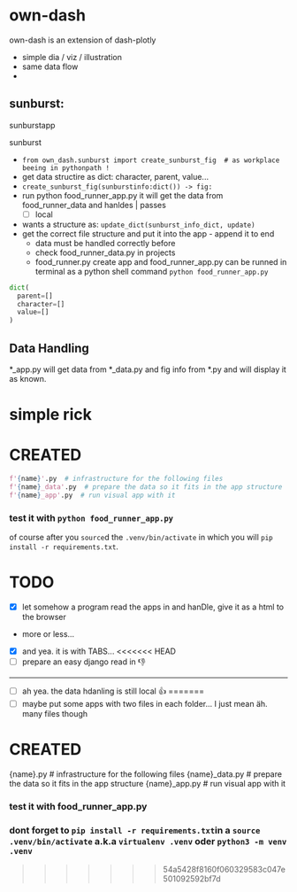 # own-dash
own-dash is an extension of dash-plotly

- simple dia / viz / illustration
- same data flow
-

## sunburst:
sunburstapp

sunburst
- `from own_dash.sunburst import create_sunburst_fig  # as workplace beeing in pythonpath !`
 - get data structire as dict: character, parent, value...
- `create_sunburst_fig(sunburstinfo:dict()) -> fig:`
- run python food_runner_app.py it will get the data from food_runner_data and hanldes | passes
    - [ ] local

- wants a structure as:
`update_dict(sunburst_info_dict, update)`
- get the correct file structure and put it into the app - append it to end
  - data must be handled correctly before
  - check food_runner_data.py in projects
  - food_runner.py create app and food_runner_app.py can be runned in terminal as a python shell command `python food_runner_app.py`

```python
dict(
  parent=[]
  character=[]
  value=[]
)
```

## Data Handling
\*\_app.py will get data from \*\_data.py and fig info from \*.py
and will display it as known.

# simple rick


# CREATED
```python
f'{name}'.py  # infrastructure for the following files
f'{name}_data'.py  # prepare the data so it fits in the app structure
f'{name}_app'.py  # run visual app with it
```
### test it with `python food_runner_app.py`
of course after you `source`d the `.venv/bin/activate` in which you will
`pip install -r requirements.txt`.

# TODO
- [X] let somehow a program read the apps in and hanDle, give it as a html to the browser
- more or less...
- [x] and yea. it is with TABS...
<<<<<<< HEAD
- [ ] prepare an easy django read in :-1:
---

- [ ] ah yea. the data hdanling is still local :+1:
=======
- [ ] maybe put some apps with two files in each folder... I just mean äh. many files though

# CREATED 
{name}.py  # infrastructure for the following files
{name}_data.py  # prepare the data so it fits in the app structure
{name}_app.py  # run visual app with it

### test it with food_runner_app.py
### dont forget to `pip install -r requirements.txt`in a `source .venv/bin/activate` a.k.a `virtualenv .venv` oder `python3 -m venv .venv`
>>>>>>> 54a5428f8160f060329583c047e501092592bf7d
